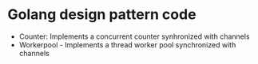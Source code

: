 # Golang design pattern code
- Counter: Implements a concurrent counter synhronized with channels
- Workerpool - Implements a thread worker pool synchronized with channels
